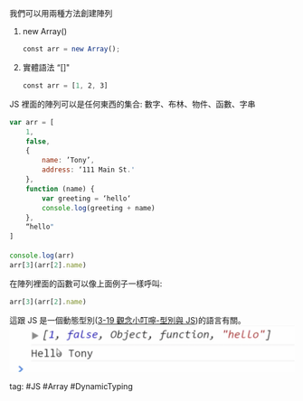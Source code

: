 我們可以用兩種方法創建陣列
1. new Array()
	```js
	const arr = new Array();
	```
2. 實體語法 “[]"
	```js
	const arr = [1, 2, 3]
	```

JS 裡面的陣列可以是任何東西的集合: 數字、布林、物件、函數、字串
```js
var arr = [
	1,
	false,
	{
		name: ’Tony’,
		address: ‘111 Main St.'
	},
	function (name) {
		var greeting = ‘hello‘
		console.log(greeting + name)
	},
	“hello"
]

console.log(arr)
arr[3](arr[2].name)
```

在陣列裡面的函數可以像上面例子一樣呼叫: 
```js
arr[3](arr[2].name)
```
這跟 JS 是一個動態型別([3-19 觀念小叮嚀-型別與 JS](3-19%20觀念小叮嚀-型別與%20JS.md))的語言有關。    
![](./photo/Pasted%20image%2020221031234106.png)

tag: #JS #Array #DynamicTyping 